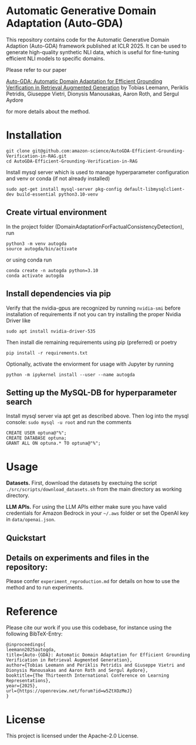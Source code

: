 # Automatic Generative Domain Adaptation (Auto-GDA)

This repository contains code for the Automatic Generative Domain Adaption (Auto-GDA) framework published at ICLR 2025.
It can be used to generate high-quality synthetic NLI data, which is useful for fine-tuning efficient NLI models to specific domains.

Please refer to our paper

[Auto-GDA: Automatic Domain Adaptation for Efficient Grounding Verification in Retrieval Augmented Generation](https://openreview.net/forum?id=w5ZtXOzMeJ) 
by Tobias Leemann, Periklis Petridis, Giuseppe Vietri, Dionysis Manousakas, Aaron Roth, and Sergul Aydore

for more details about the method.


# Installation


```
git clone git@github.com:amazon-science/AutoGDA-Efficient-Grounding-Verification-in-RAG.git
cd AutoGDA-Efficient-Grounding-Verification-in-RAG
```

Install mysql server which is used to manage hyperparameter configuration and venv or conda (if not already installed)

```
sudo apt-get install mysql-server pkg-config default-libmysqlclient-dev build-essential python3.10-venv
```

## Create virtual environment
In the project folder (DomainAdaptationForFactualConsistencyDetection), run

```
python3 -m venv autogda
source autogda/bin/activate
```

or using conda run

```
conda create -n autogda python=3.10
conda activate autogda
```


## Install dependencies via pip
Verify that the nvidia-gpus are recognized by running
``nvidia-smi`` before installation of requirements
if not you can try installing the proper Nvidia Driver like
```
sudo apt install nvidia-driver-535
```

Then install die remaining requirements using pip (preferred) or poetry
```
pip install -r requirements.txt
```

Optionally, activate the enviorment for usage with Jupyter by running
```
python -m ipykernel install --user --name autogda
```
## Setting up the MySQL-DB for hyperparameter search
Install mysql server via apt get as described above. Then log into the mysql console:
```sudo mysql -u root```
and run the comments
```
CREATE USER optuna@"%";
CREATE DATABASE optuna;
GRANT ALL ON optuna.* TO optuna@"%";
```

# Usage
**Datasets.** First, download the datasets by exectuing the script ```./src/scripts/download_datasets.sh``` from the main directory as working directory.

**LLM APIs.** For using the LLM APIs either make sure you have valid credentials for Amazon Bedrock in your ```~/.aws``` folder or set the OpenAI key in ```data/openai.json```.

## Quickstart

## Details on experiments and files in the repository:
Please confer ```experiment_reproduction.md``` for details on how to use the method and to run experiments.

# Reference
Please cite our work if you use this codebase, for instance using the following BibTeX-Entry:

```
@inproceedings{
leemann2025autogda,
title={Auto-{GDA}: Automatic Domain Adaptation for Efficient Grounding Verification in Retrieval Augmented Generation},
author={Tobias Leemann and Periklis Petridis and Giuseppe Vietri and Dionysis Manousakas and Aaron Roth and Sergul Aydore},
booktitle={The Thirteenth International Conference on Learning Representations},
year={2025},
url={https://openreview.net/forum?id=w5ZtXOzMeJ}
}
```

# License

This project is licensed under the Apache-2.0 License.
